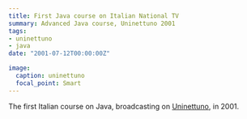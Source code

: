 ```yaml
---
title: First Java course on Italian National TV
summary: Advanced Java course, Uninettuno 2001
tags:
- uninettuno
- java
date: "2001-07-12T00:00:00Z"

image:
  caption: uninettuno
  focal_point: Smart
---
```


The first Italian course on Java, broadcasting on [Uninettuno](https://store.uninettuno.it/it/cyberspazioecomcatalogomateria.aspx?courseid=2938&langid=it&planid=84&degreeid=137
), in 2001.
